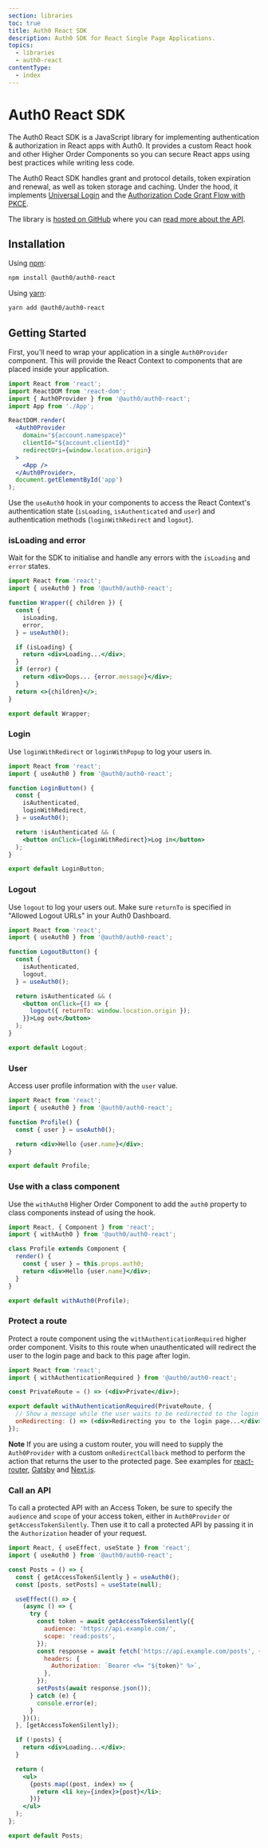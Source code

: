 ```yaml
---
section: libraries
toc: true
title: Auth0 React SDK
description: Auth0 SDK for React Single Page Applications.
topics:
  - libraries
  - auth0-react
contentType:
  - index
---
```


<!-- markdownlint-disable MD041 -->

# Auth0 React SDK


The Auth0 React SDK is a JavaScript library for implementing authentication & authorization in React apps with Auth0. It provides a custom React hook and other Higher Order Components so you can secure React apps using best practices while writing less code.

The Auth0 React SDK handles grant and protocol details, token expiration and renewal, as well as token storage and caching. Under the hood, it implements [Universal Login](/universal-login) and the [Authorization Code Grant Flow with PKCE](/api-auth/tutorials/authorization-code-grant-pkce).

The library is [hosted on GitHub](https://github.com/auth0/auth0-react) where you can [read more about the API](https://auth0.github.io/auth0-react/).

## Installation

Using [npm](https://npmjs.org):

```sh
npm install @auth0/auth0-react
```

Using [yarn](https://yarnpkg.com):

```sh
yarn add @auth0/auth0-react
```

## Getting Started

First, you'll need to wrap your application in a single `Auth0Provider` component. This will provide the React Context to components that are placed inside your application.

```jsx
import React from 'react';
import ReactDOM from 'react-dom';
import { Auth0Provider } from '@auth0/auth0-react';
import App from './App';

ReactDOM.render(
  <Auth0Provider
    domain="${account.namespace}"
    clientId="${account.clientId}"
    redirectUri={window.location.origin}
  >
    <App />
  </Auth0Provider>,
  document.getElementById('app')
);
```

Use the `useAuth0` hook in your components to access the React Context's authentication state (`isLoading`, `isAuthenticated` and `user`) and authentication methods (`loginWithRedirect` and `logout`).

### isLoading and error

Wait for the SDK to initialise and handle any errors with the `isLoading` and `error` states.

```jsx
import React from 'react';
import { useAuth0 } from '@auth0/auth0-react';

function Wrapper({ children }) {
  const {
    isLoading,
    error,
  } = useAuth0();

  if (isLoading) {
    return <div>Loading...</div>;
  }
  if (error) {
    return <div>Oops... {error.message}</div>;
  }
  return <>{children}</>;
}

export default Wrapper;
```

### Login

Use `loginWithRedirect` or `loginWithPopup` to log your users in.

```jsx
import React from 'react';
import { useAuth0 } from '@auth0/auth0-react';

function LoginButton() {
  const {
    isAuthenticated,
    loginWithRedirect,
  } = useAuth0();

  return !isAuthenticated && (
    <button onClick={loginWithRedirect}>Log in</button>
  );
}

export default LoginButton;
```

### Logout

Use `logout` to log your users out. Make sure `returnTo` is specified in "Allowed Logout URLs" in your Auth0 Dashboard.

```jsx
import React from 'react';
import { useAuth0 } from '@auth0/auth0-react';

function LogoutButton() {
  const {
    isAuthenticated,
    logout,
  } = useAuth0();

  return isAuthenticated && (
    <button onClick={() => {
      logout({ returnTo: window.location.origin });
    }}>Log out</button>
  );
}

export default Logout;
```

### User

Access user profile information with the `user` value. 

```jsx
import React from 'react';
import { useAuth0 } from '@auth0/auth0-react';

function Profile() {
  const { user } = useAuth0();

  return <div>Hello {user.name}</div>;
}

export default Profile;
```

### Use with a class component

Use the `withAuth0` Higher Order Component to add the `auth0` property to class components instead of using the hook.

```jsx
import React, { Component } from 'react';
import { withAuth0 } from '@auth0/auth0-react';

class Profile extends Component {
  render() {
    const { user } = this.props.auth0;
    return <div>Hello {user.name}</div>;
  }
}

export default withAuth0(Profile);
```

### Protect a route

Protect a route component using the `withAuthenticationRequired` higher order component. Visits to this route when unauthenticated will redirect the user to the login page and back to this page after login.

```jsx
import React from 'react';
import { withAuthenticationRequired } from '@auth0/auth0-react';

const PrivateRoute = () => (<div>Private</div>);

export default withAuthenticationRequired(PrivateRoute, {
  // Show a message while the user waits to be redirected to the login page.
  onRedirecting: () => (<div>Redirecting you to the login page...</div>)
});
```

**Note** If you are using a custom router, you will need to supply the `Auth0Provider` with a custom `onRedirectCallback` method to perform the action that returns the user to the protected page. See examples for [react-router](https://github.com/auth0/auth0-react/blob/master/EXAMPLES.md#protecting-a-route-in-a-react-router-dom-v6-app), [Gatsby](https://github.com/auth0/auth0-react/blob/master/EXAMPLES.md#protecting-a-route-in-a-gatsby-app) and [Next.js](https://github.com/auth0/auth0-react/blob/master/EXAMPLES.md#protecting-a-route-in-a-nextjs-app-in-spa-mode).

### Call an API

To call a protected API with an Access Token, be sure to specify the `audience` and `scope` of your access token, either in `Auth0Provider` or `getAccessTokenSilently`. Then use it to call a protected API by passing it in the `Authorization` header of your request.

```jsx
import React, { useEffect, useState } from 'react';
import { useAuth0 } from '@auth0/auth0-react';

const Posts = () => {
  const { getAccessTokenSilently } = useAuth0();
  const [posts, setPosts] = useState(null);

  useEffect(() => {
    (async () => {
      try {
        const token = await getAccessTokenSilently({
          audience: 'https://api.example.com/',
          scope: 'read:posts',
        });
        const response = await fetch('https://api.example.com/posts', {
          headers: {
            Authorization: `Bearer <%= "${token}" %>`,
          },
        });
        setPosts(await response.json());
      } catch (e) {
        console.error(e);
      }
    })();
  }, [getAccessTokenSilently]);

  if (!posts) {
    return <div>Loading...</div>;
  }

  return (
    <ul>
      {posts.map((post, index) => {
        return <li key={index}>{post}</li>;
      })}
    </ul>
  );
};

export default Posts;
```
